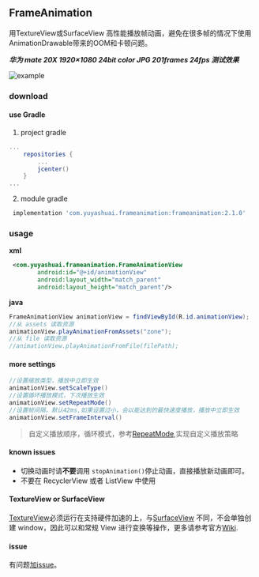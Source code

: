 ## FrameAnimation 
用TextureView或SurfaceView 高性能播放帧动画，避免在很多帧的情况下使用AnimationDrawable带来的OOM和卡顿问题。

***华为 mate 20X 1920×1080 24bit color JPG 201frames 24fps 测试效果***

![example](https://github.com/yuyashuai/PictureBed/blob/master/SVID_20190509_163330_1.gif?raw=true)

### download
#### use Gradle
1. project gradle
```groovy
...
    repositories {
        ...
        jcenter()
    }
...
```
2. module gradle
```groovy
 implementation 'com.yuyashuai.frameanimation:frameanimation:2.1.0'
```

### usage
**xml**

```xml
 <com.yuyashuai.frameanimation.FrameAnimationView
        android:id="@+id/animationView"
        android:layout_width="match_parent"
        android:layout_height="match_parent"/>
```
**java**

```java
FrameAnimationView animationView = findViewById(R.id.animationView);
//从 assets 读取资源
animationView.playAnimationFromAssets("zone");
//从 file 读取资源
//animationView.playAnimationFromFile(filePath);
```
#### more settings
```                java
//设置缩放类型，播放中立即生效
animationView.setScaleType()
//设置循环播放模式，下次播放生效
animationView.setRepeatMode()
//设置帧间隔，默认42ms,如果设置过小，会以能达到的最快速度播放，播放中立即生效
animationView.setFrameInterval()
```
> 自定义播放顺序，循环模式，参考[RepeatMode](https://github.com/yuyashuai/FrameAnimation/tree/master/frameanimation/src/main/java/com/yuyashuai/frameanimation/repeatmode),实现自定义播放策略
#### known issues

* 切换动画时请**不要**调用 `stopAnimation()`停止动画，直接播放新动画即可。
* 不要在 RecyclerView 或者 ListView 中使用
#### TextureView or SurfaceView
[TextureView](https://developer.android.com/reference/android/view/TextureView)必须运行在支持硬件加速的上，与[SurfaceView](https://developer.android.com/reference/android/view/SurfaceView) 不同，不会单独创建 window，因此可以和常规 View 进行变换等操作，更多请参考官方[Wiki](https://developer.android.com/reference/android/view/TextureView). 

#### issue

有问题[加issue](https://github.com/yuyashuai/SilkyAnimation/issues/new)。  
